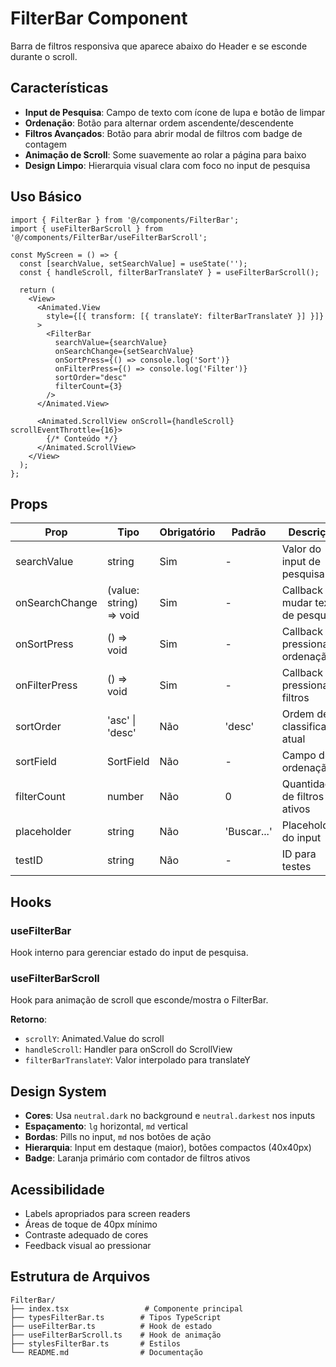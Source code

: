 # FilterBar Component

Barra de filtros responsiva que aparece abaixo do Header e se esconde durante o scroll.

## Características

- **Input de Pesquisa**: Campo de texto com ícone de lupa e botão de limpar
- **Ordenação**: Botão para alternar ordem ascendente/descendente
- **Filtros Avançados**: Botão para abrir modal de filtros com badge de contagem
- **Animação de Scroll**: Some suavemente ao rolar a página para baixo
- **Design Limpo**: Hierarquia visual clara com foco no input de pesquisa

## Uso Básico

```tsx
import { FilterBar } from '@/components/FilterBar';
import { useFilterBarScroll } from '@/components/FilterBar/useFilterBarScroll';

const MyScreen = () => {
  const [searchValue, setSearchValue] = useState('');
  const { handleScroll, filterBarTranslateY } = useFilterBarScroll();

  return (
    <View>
      <Animated.View
        style={[{ transform: [{ translateY: filterBarTranslateY }] }]}
      >
        <FilterBar
          searchValue={searchValue}
          onSearchChange={setSearchValue}
          onSortPress={() => console.log('Sort')}
          onFilterPress={() => console.log('Filter')}
          sortOrder="desc"
          filterCount={3}
        />
      </Animated.View>

      <Animated.ScrollView onScroll={handleScroll} scrollEventThrottle={16}>
        {/* Conteúdo */}
      </Animated.ScrollView>
    </View>
  );
};
```

## Props

| Prop            | Tipo                    | Obrigatório | Padrão      | Descrição                           |
| --------------- | ----------------------- | ----------- | ----------- | ----------------------------------- |
| searchValue     | string                  | Sim         | -           | Valor do input de pesquisa          |
| onSearchChange  | (value: string) => void | Sim         | -           | Callback ao mudar texto de pesquisa |
| onSortPress     | () => void              | Sim         | -           | Callback ao pressionar ordenação    |
| onFilterPress   | () => void              | Sim         | -           | Callback ao pressionar filtros      |
| sortOrder       | 'asc' \| 'desc'         | Não         | 'desc'      | Ordem de classificação atual        |
| sortField       | SortField               | Não         | -           | Campo de ordenação                  |
| filterCount     | number                  | Não         | 0           | Quantidade de filtros ativos        |
| placeholder     | string                  | Não         | 'Buscar...' | Placeholder do input                |
| testID          | string                  | Não         | -           | ID para testes                      |

## Hooks

### useFilterBar

Hook interno para gerenciar estado do input de pesquisa.

### useFilterBarScroll

Hook para animação de scroll que esconde/mostra o FilterBar.

**Retorno**:

- `scrollY`: Animated.Value do scroll
- `handleScroll`: Handler para onScroll do ScrollView
- `filterBarTranslateY`: Valor interpolado para translateY

## Design System

- **Cores**: Usa `neutral.dark` no background e `neutral.darkest` nos inputs
- **Espaçamento**: `lg` horizontal, `md` vertical
- **Bordas**: Pills no input, `md` nos botões de ação
- **Hierarquia**: Input em destaque (maior), botões compactos (40x40px)
- **Badge**: Laranja primário com contador de filtros ativos

## Acessibilidade

- Labels apropriados para screen readers
- Áreas de toque de 40px mínimo
- Contraste adequado de cores
- Feedback visual ao pressionar

## Estrutura de Arquivos

```
FilterBar/
├── index.tsx                 # Componente principal
├── typesFilterBar.ts        # Tipos TypeScript
├── useFilterBar.ts          # Hook de estado
├── useFilterBarScroll.ts    # Hook de animação
├── stylesFilterBar.ts       # Estilos
└── README.md                # Documentação
```
